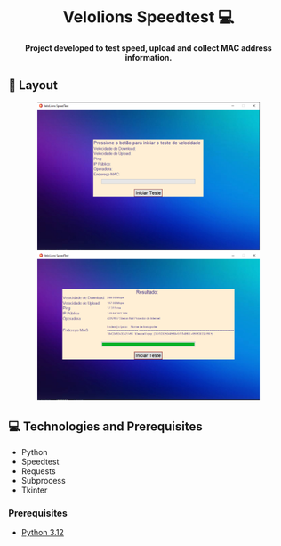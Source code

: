 <h1 align="center" style="font-weight: bold;">Velolions Speedtest 💻</h1>

<p align="center">
    <b>Project developed to test speed, upload and collect MAC address information.</b>
</p>

<h2 id="layout">🎨 Layout</h2>

<p align="center">
    <img src="./SRC/iniciar.PNG" alt="Test Start" width="400px">
    <img src="./SRC/resultado.PNG" alt="Test Result" width="400px">
</p>

<h2 id="technologies">💻 Technologies and Prerequisites</h2>

- Python
- Speedtest
- Requests
- Subprocess
- Tkinter

<h3>Prerequisites</h3>

- [Python 3.12](https://www.python.org/downloads/)

